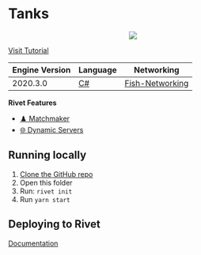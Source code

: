 # Tanks

<p align="center">
    <img src="./_media/preview_512.png" />
</p>


[Visit Tutorial](https://rivet.gg/learn/unity/tutorials/fishnet/crash-course)


|  Engine Version | Language | Networking |
|  --- | --- | --- |
|  2020.3.0 | [C#](https://docs.microsoft.com/en-us/dotnet/csharp/) | [Fish-Networking](https://fish-networking.gitbook.io/docs/) |

**Rivet Features**

- [♟️ Matchmaker](https://rivet.gg/docs/matchmaker)
- [🌐 Dynamic Servers](https://rivet.gg/docs/dynamic-servers)


## Running locally

1. [Clone the GitHub repo](https://docs.github.com/en/repositories/creating-and-managing-repositories/cloning-a-repository)
2. Open this folder
3. Run: `rivet init`
4. Run `yarn start`

## Deploying to Rivet

[Documentation](https://rivet.gg/learn/unity/tutorials/fishnet/crash-course#deploying-to-rivet)

